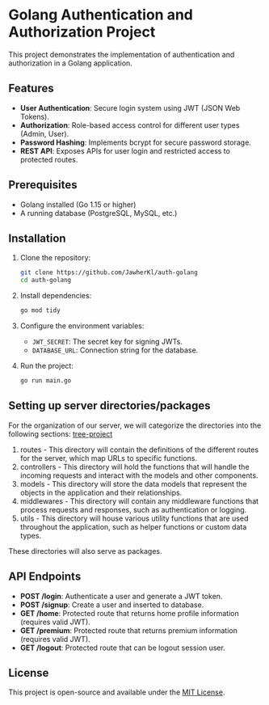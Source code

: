 # Golang Authentication and Authorization Project

This project demonstrates the implementation of authentication and authorization in a Golang application.

## Features
- **User Authentication**: Secure login system using JWT (JSON Web Tokens).
- **Authorization**: Role-based access control for different user types (Admin, User).
- **Password Hashing**: Implements bcrypt for secure password storage.
- **REST API**: Exposes APIs for user login and restricted access to protected routes.

## Prerequisites
- Golang installed (Go 1.15 or higher)
- A running database (PostgreSQL, MySQL, etc.)

## Installation

1. Clone the repository:
    ```bash
    git clone https://github.com/JawherKl/auth-golang
    cd auth-golang
    ```

2. Install dependencies:
    ```bash
    go mod tidy
    ```

3. Configure the environment variables:
    - `JWT_SECRET`: The secret key for signing JWTs.
    - `DATABASE_URL`: Connection string for the database.

4. Run the project:
    ```bash
    go run main.go
    ```
## Setting up server directories/packages
For the organization of our server, we will categorize the directories into the following sections:
[tree-project](tree-project.png)

1. routes - This directory will contain the definitions of the different routes for the server, which map URLs to specific functions.
2. controllers - This directory will hold the functions that will handle the incoming requests and interact with the models and other components.
3. models - This directory will store the data models that represent the objects in the application and their relationships.
4. middlewares - This directory will contain any middleware functions that process requests and responses, such as authentication or logging.
5. utils - This directory will house various utility functions that are used throughout the application, such as helper functions or custom data types.

These directories will also serve as packages.

## API Endpoints

- **POST /login**: Authenticate a user and generate a JWT token.
- **POST /signup**: Create a user and inserted to database.
- **GET /home**: Protected route that returns home profile information (requires valid JWT).
- **GET /premium**: Protected route that returns premium information (requires valid JWT).
- **GET /logout**: Protected route that can be logout session user.

## License
This project is open-source and available under the [MIT License](LICENSE).


